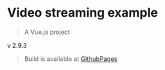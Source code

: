 # Video streaming example

> A Vue.js project

v 2.9.3

> Build is available at [GithubPages](https://nata25.github.io/video-stream-build/#/)
